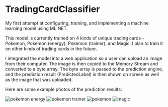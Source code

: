 # TradingCardClassifier

My first attempt at configuring, training, and implementing a machine learning model using ML.NET.

This model is currently trained on 4 kinds of unique trading cards - Pokemon, Pokemon (energy), Pokemon (trainer), and Magic.
I plan to train it on other kinds of trading cards in the future. 

I integrated the model into a web application so a user can upload an image from their computer.
The image is then copied to the Memory Stream and converted to a byte array.
The byte array is passed to the prediction engine, and the prediction result (PredictedLabel) is then shown on screen as well as the image that was uploaded.

Here are some example photos of the prediction results:


![pokemon energy](https://github.com/HendrixDev/TradingCardClassifier/assets/46378088/a412ddc0-7388-4c51-8295-b8a57931acc5)
![pokemon trainer](https://github.com/HendrixDev/TradingCardClassifier/assets/46378088/653d7630-0171-4dc3-b47c-f7a33bb5c759)
![pokemon](https://github.com/HendrixDev/TradingCardClassifier/assets/46378088/0e86e3df-ef43-452e-a135-c73d42820cf0)
![magic](https://github.com/HendrixDev/TradingCardClassifier/assets/46378088/e34d0d43-fc14-4e73-8994-fec92f9bddf7)
